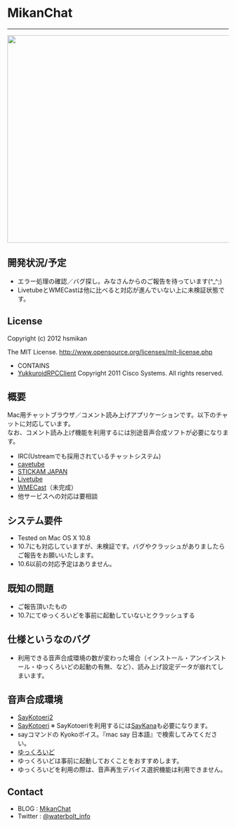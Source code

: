 MikanChat
=========
- - -


<a href="http://www.waterbolt.info/~hsmikan/blog/wp-content/uploads/2012/08/main1.png" rel="attachment wp-att-192"><img src="http://www.waterbolt.info/~hsmikan/blog/wp-content/uploads/2012/08/main1.png" alt="" title="main" width="950" height="472" class="aligncenter size-full wp-image-192" /></a>




開発状況/予定
-----------
* エラー処理の確認／バグ探し。みなさんからのご報告を待っています(^_^;)
* LivetubeとWMECastは他に比べると対応が進んでいない上に未検証状態です。



License
-------
Copyright (c) 2012 hsmikan

The MIT License.
<http://www.opensource.org/licenses/mit-license.php>

* CONTAINS
 * [YukkuroidRPCClient](http://www.yukkuroid.com/yukkuroid/index.html)  Copyright 2011 Cisco Systems. All rights reserved.



概要
----
Mac用チャットブラウザ／コメント読み上げアプリケーションです。以下のチャットに対応しています。<br>
なお、コメント読み上げ機能を利用するには別途音声合成ソフトが必要になります。

* IRC(Ustreamでも採用されているチャットシステム)
* [cavetube](http://gae.cavelis.net/)
* [STICKAM JAPAN](http://www.stickam.jp)
* [Livetube](http://livetube.cc/)
* [WMECast](http://wmecast.net)（未完成）
* 他サービスへの対応は要相談





システム要件
----------
* Tested on Mac OS X 10.8
 * 10.7にも対応していますが、未検証です。バグやクラッシュがありましたらご報告をお願いいたします。
 * 10.6以前の対応予定はありません。






既知の問題
-------------
* ご報告頂いたもの
 * 10.7にてゆっくろいどを事前に起動していないとクラッシュする




仕様というなのバグ
------------------
* 利用できる音声合成環境の数が変わった場合（インストール・アンインストール・ゆっくろいどの起動の有無、など）、読み上げ設定データが崩れてしまいます。




<a name="onsei">音声合成環境</a>
-------------------
* [SayKotoeri2](https://sites.google.com/site/nicohemus/home/saykotoeri2)
* [SayKotoeri](https://sites.google.com/site/nicohemus/home/saykotoeri) ※ SayKotoeriを利用するには[SayKana](http://www.a-quest.com/quickware/saykana/)も必要になります。
* sayコマンドの Kyokoボイス。『mac say 日本語』で検索してみてください。
* [ゆっくろいど](http://www.yukkuroid.com/yukkuroid/index.html)
 * ゆっくろいどは事前に起動しておくことをおすすめします。
 * ゆっくろいどを利用の際は、音声再生デバイス選択機能は利用できません。




Contact
---------
* BLOG : [MikanChat](http://www.waterbolt.info/~hsmikan/blog/?page_id=179)
* Twitter : [@waterbolt_info](http://twitter.com/waterbolt_info)
